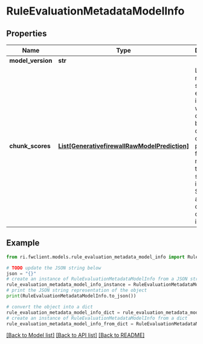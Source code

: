 # RuleEvaluationMetadataModelInfo


## Properties

Name | Type | Description | Notes
------------ | ------------- | ------------- | -------------
**model_version** | **str** |  | [optional] 
**chunk_scores** | [**List[GenerativefirewallRawModelPrediction]**](GenerativefirewallRawModelPrediction.md) | List of model scores for each chunk in the input; we perform chunking because our models can process a fixed number of tokens in a single inference. Sorted in ascending order by chunk index. | [optional] 

## Example

```python
from ri.fwclient.models.rule_evaluation_metadata_model_info import RuleEvaluationMetadataModelInfo

# TODO update the JSON string below
json = "{}"
# create an instance of RuleEvaluationMetadataModelInfo from a JSON string
rule_evaluation_metadata_model_info_instance = RuleEvaluationMetadataModelInfo.from_json(json)
# print the JSON string representation of the object
print(RuleEvaluationMetadataModelInfo.to_json())

# convert the object into a dict
rule_evaluation_metadata_model_info_dict = rule_evaluation_metadata_model_info_instance.to_dict()
# create an instance of RuleEvaluationMetadataModelInfo from a dict
rule_evaluation_metadata_model_info_from_dict = RuleEvaluationMetadataModelInfo.from_dict(rule_evaluation_metadata_model_info_dict)
```
[[Back to Model list]](../README.md#documentation-for-models) [[Back to API list]](../README.md#documentation-for-api-endpoints) [[Back to README]](../README.md)

